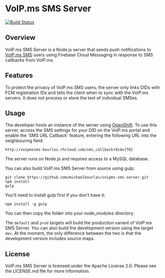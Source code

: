 # VoIP.ms SMS Server #

[![Build Status](https://travis-ci.org/michaelkourlas/node-js2xmlparser.svg?branch=master)](https://travis-ci.org/michaelkourlas/node-js2xmlparser)

## Overview ##

VoIP.ms SMS Server is a Node.js server that sends push notifications to 
[VoIP.ms SMS](https://github.com/michaelkourlas/voipms-sms-client) users using 
Firebase Cloud Messaging in response to SMS callbacks from VoIP.ms.

## Features ##

To protect the privacy of VoIP.ms SMS users, the server only links DIDs with 
FCM registration IDs and tells the client when to sync with the VoIP.ms servers.
It does not process or store the text of individual SMSes.

## Usage ##

The developer hosts an instance of the server using 
[OpenShift](https://voipmssms-kourlas.rhcloud.com/). To use this server, access 
the SMS settings for your DID on the VoIP.ms portal and enable the 'SMS URL 
Callback' feature, entering the following URL into the neighbouring field:

    http://voipmssms-kourlas.rhcloud.com/sms_callback?did={TO}
    
The server runs on Node.js and requires access to a MySQL database.

You can also build VoIP.ms SMS Server from source using gulp:

```
git clone https://github.com/michaelkourlas/voipms-sms-server.git
npm install
gulp
```

You'll need to install gulp first if you don't have it:

```
npm install -g gulp
```

You can then copy the folder into your node_modules directory.

The `default` and `prod` targets will build the production variant of VoIP.ms 
SMS Server. You can also build the development version using the target `dev`.
At the moment, the only difference between the two is that the development 
version includes source maps.

## License ##

VoIP.ms SMS Server is licensed under the Apache License 2.0. Please see the 
LICENSE.md file for more information.

